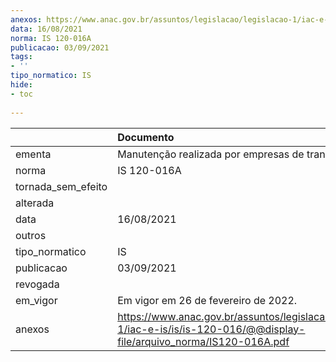 ```yaml
---
anexos: https://www.anac.gov.br/assuntos/legislacao/legislacao-1/iac-e-is/is/is-120-016/@@display-file/arquivo_norma/IS120-016A.pdf
data: 16/08/2021
norma: IS 120-016A
publicacao: 03/09/2021
tags:
- ''
tipo_normatico: IS
hide: 
- toc 
 
---
```


|                    | Documento                                                                                                                   |
|:-------------------|:----------------------------------------------------------------------------------------------------------------------------|
| ementa             | Manutenção realizada por empresas de transporte aéreo.                                                                      |
| norma              | IS 120-016A                                                                                                                 |
| tornada_sem_efeito |                                                                                                                             |
| alterada           |                                                                                                                             |
| data               | 16/08/2021                                                                                                                  |
| outros             |                                                                                                                             |
| tipo_normatico     | IS                                                                                                                          |
| publicacao         | 03/09/2021                                                                                                                  |
| revogada           |                                                                                                                             |
| em_vigor           | Em vigor em 26 de fevereiro de 2022.                                                                                        |
| anexos             | https://www.anac.gov.br/assuntos/legislacao/legislacao-1/iac-e-is/is/is-120-016/@@display-file/arquivo_norma/IS120-016A.pdf |